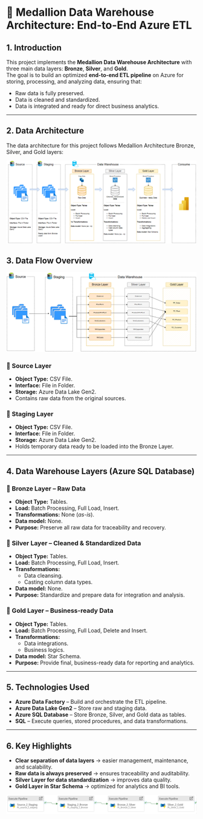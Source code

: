 # 📌 Medallion Data Warehouse Architecture: End-to-End Azure ETL

## 1. Introduction
This project implements the **Medallion Data Warehouse Architecture** with three main data layers: **Bronze**, **Silver**, and **Gold**.  
The goal is to build an optimized **end-to-end ETL pipeline** on Azure for storing, processing, and analyzing data, ensuring that:
- Raw data is fully preserved.
- Data is cleaned and standardized.
- Data is integrated and ready for direct business analytics.

---
## 2. Data Architecture
The data architecture for this project follows Medallion Architecture Bronze, Silver, and Gold layers:

![Data Architecture](img_architecture/data_architecture.png)

## 3. Data Flow Overview

![Data Flow](img_architecture/data_flow.png)

### **🔹 Source Layer**
- **Object Type:** CSV File.
- **Interface:** File in Folder.  
- **Storage:** Azure Data Lake Gen2.  
- Contains raw data from the original sources.

### **🔹 Staging Layer**
- **Object Type:** CSV File.  
- **Interface:** File in Folder.  
- **Storage:** Azure Data Lake Gen2.  
- Holds temporary data ready to be loaded into the Bronze Layer.

---

## 4. Data Warehouse Layers (Azure SQL Database)

### **🔹 Bronze Layer – Raw Data**
- **Object Type:** Tables.  
- **Load:** Batch Processing, Full Load, Insert.  
- **Transformations:** None (*as-is*).  
- **Data model:** None.  
- **Purpose:** Preserve all raw data for traceability and recovery.

### **🔹 Silver Layer – Cleaned & Standardized Data**
- **Object Type:** Tables.  
- **Load:** Batch Processing, Full Load, Insert.  
- **Transformations:**
  - Data cleansing.
  - Casting column data types.  
- **Data model:** None.  
- **Purpose:** Standardize and prepare data for integration and analysis.

### **🔹 Gold Layer – Business-ready Data**
- **Object Type:** Tables.  
- **Load:** Batch Processing, Full Load, Delete and Insert.  
- **Transformations:**
  - Data integrations.
  - Business logics.  
- **Data model:** Star Schema.  
- **Purpose:** Provide final, business-ready data for reporting and analytics.

---

## 5. Technologies Used
- **Azure Data Factory** – Build and orchestrate the ETL pipeline.  
- **Azure Data Lake Gen2** – Store raw and staging data.  
- **Azure SQL Database** – Store Bronze, Silver, and Gold data as tables.  
- **SQL** – Execute queries, stored procedures, and data transformations.  

---

## 6. Key Highlights
- **Clear separation of data layers** → easier management, maintenance, and scalability.  
- **Raw data is always preserved** → ensures traceability and auditability.  
- **Silver Layer for data standardization** → improves data quality.  
- **Gold Layer in Star Schema** → optimized for analytics and BI tools.

![ADF PL ETL](data_warehouse_layer/etl_pipeline.png)